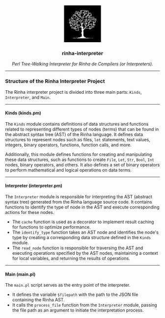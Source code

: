 <p align="center">
  <img src="./images/logo.jpg" width="120px" height="120px">
  <h3 align="center"><b>rinha-interpreter</b></h3>
  <p align="center"><i>Perl Tree-Walking Interpreter for Rinha de Compilers (or Interpreters). </i></p>

---

### Structure of the Rinha Interpreter Project

The Rinha interpreter project is divided into three main parts: `Kinds`, `Interpreter`, and `Main`.

---

#### Kinds (kinds.pm)

The `Kinds` module contains definitions of data structures and functions related to representing different types of nodes (terms) that can be found in the abstract syntax tree (AST) of the Rinha language. It defines data structures to represent nodes such as files, `let` statements, text values, integers, binary operators, functions, function calls, and more.

Additionally, this module defines functions for creating and manipulating these data structures, such as functions to create `File`, `Let`, `Str`, `Bool`, `Int` nodes, binary operators, and others. It also defines a set of binary operators to perform mathematical and logical operations on data terms.

---

#### Interpreter (interpreter.pm)

The `Interpreter` module is responsible for interpreting the AST (abstract syntax tree) generated from the Rinha language source code. It contains functions to identify the type of node in the AST and execute corresponding actions for these nodes.

- The `cache` function is used as a decorator to implement result caching for functions to optimize performance.
- The `identify_type` function takes an AST node and identifies the node's type by creating a corresponding data structure defined in the `Kinds` module.
- The `read_node` function is responsible for traversing the AST and executing operations specified by the AST nodes, maintaining a context for local variables, and returning the results of operations.

---

#### Main (main.pl)

The `main.pl` script serves as the entry point of the interpreter.

- It defines the variable `$filepath` with the path to the JSON file containing the Rinha AST.
- It calls the `process_file` function from the `Interpreter` module, passing the file path as an argument to initiate the interpretation process.
